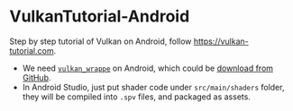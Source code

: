 # VulkanTutorial-Android

Step by step tutorial of Vulkan on Android, follow https://vulkan-tutorial.com.

+ We need [`vulkan_wrappe`](https://developer.android.com/ndk/guides/graphics/getting-started.html#using) on Android, which could be [download from GitHub](https://github.com/LunarG/VulkanSamples/tree/master/common).
+ In Android Studio, just put shader code under `src/main/shaders` folder, they will be compiled into `.spv` files, and packaged as assets.
